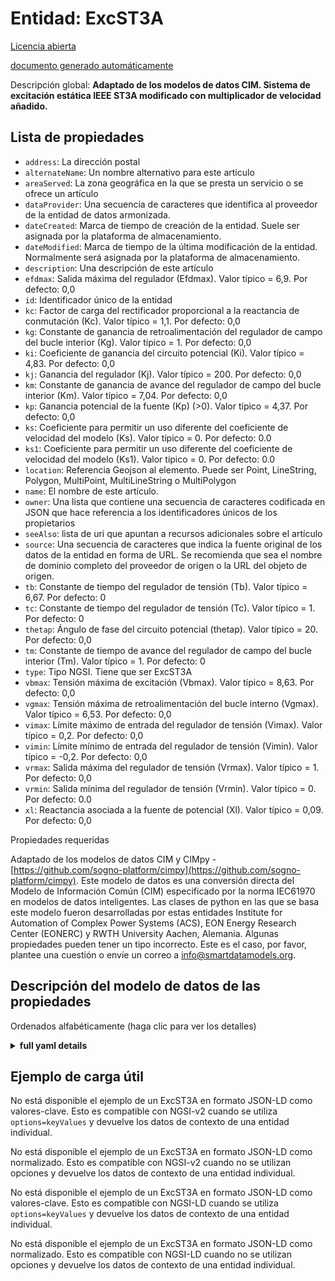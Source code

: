 Entidad: ExcST3A  
================  
[Licencia abierta](https://github.com/smart-data-models//dataModel.EnergyCIM/blob/master/ExcST3A/LICENSE.md)  
[documento generado automáticamente](https://docs.google.com/presentation/d/e/2PACX-1vTs-Ng5dIAwkg91oTTUdt8ua7woBXhPnwavZ0FxgR8BsAI_Ek3C5q97Nd94HS8KhP-r_quD4H0fgyt3/pub?start=false&loop=false&delayms=3000#slide=id.gb715ace035_0_60)  
Descripción global: **Adaptado de los modelos de datos CIM. Sistema de excitación estática IEEE ST3A modificado con multiplicador de velocidad añadido.**  

## Lista de propiedades  

- `address`: La dirección postal  - `alternateName`: Un nombre alternativo para este artículo  - `areaServed`: La zona geográfica en la que se presta un servicio o se ofrece un artículo  - `dataProvider`: Una secuencia de caracteres que identifica al proveedor de la entidad de datos armonizada.  - `dateCreated`: Marca de tiempo de creación de la entidad. Suele ser asignada por la plataforma de almacenamiento.  - `dateModified`: Marca de tiempo de la última modificación de la entidad. Normalmente será asignada por la plataforma de almacenamiento.  - `description`: Una descripción de este artículo  - `efdmax`: Salida máxima del regulador (Efdmax).  Valor típico = 6,9. Por defecto: 0,0  - `id`: Identificador único de la entidad  - `kc`: Factor de carga del rectificador proporcional a la reactancia de conmutación (Kc). Valor típico = 1,1. Por defecto: 0,0  - `kg`: Constante de ganancia de retroalimentación del regulador de campo del bucle interior (Kg).  Valor típico = 1. Por defecto: 0,0  - `ki`: Coeficiente de ganancia del circuito potencial (Ki).  Valor típico = 4,83. Por defecto: 0,0  - `kj`: Ganancia del regulador (Kj).  Valor típico = 200. Por defecto: 0,0  - `km`: Constante de ganancia de avance del regulador de campo del bucle interior (Km).  Valor típico = 7,04. Por defecto: 0,0  - `kp`: Ganancia potencial de la fuente (Kp) (>0).  Valor típico = 4,37. Por defecto: 0,0  - `ks`: Coeficiente para permitir un uso diferente del coeficiente de velocidad del modelo (Ks).  Valor típico = 0. Por defecto: 0.0  - `ks1`: Coeficiente para permitir un uso diferente del coeficiente de velocidad del modelo (Ks1).  Valor típico = 0. Por defecto: 0.0  - `location`: Referencia Geojson al elemento. Puede ser Point, LineString, Polygon, MultiPoint, MultiLineString o MultiPolygon  - `name`: El nombre de este artículo.  - `owner`: Una lista que contiene una secuencia de caracteres codificada en JSON que hace referencia a los identificadores únicos de los propietarios  - `seeAlso`: lista de uri que apuntan a recursos adicionales sobre el artículo  - `source`: Una secuencia de caracteres que indica la fuente original de los datos de la entidad en forma de URL. Se recomienda que sea el nombre de dominio completo del proveedor de origen o la URL del objeto de origen.  - `tb`: Constante de tiempo del regulador de tensión (Tb).  Valor típico = 6,67. Por defecto: 0  - `tc`: Constante de tiempo del regulador de tensión (Tc).  Valor típico = 1. Por defecto: 0  - `thetap`: Ángulo de fase del circuito potencial (thetap).  Valor típico = 20. Por defecto: 0,0  - `tm`: Constante de tiempo de avance del regulador de campo del bucle interior (Tm).  Valor típico = 1. Por defecto: 0  - `type`: Tipo NGSI. Tiene que ser ExcST3A  - `vbmax`: Tensión máxima de excitación (Vbmax).  Valor típico = 8,63. Por defecto: 0,0  - `vgmax`: Tensión máxima de retroalimentación del bucle interno (Vgmax).  Valor típico = 6,53. Por defecto: 0,0  - `vimax`: Límite máximo de entrada del regulador de tensión (Vimax).  Valor típico = 0,2. Por defecto: 0,0  - `vimin`: Límite mínimo de entrada del regulador de tensión (Vimin).  Valor típico = -0,2. Por defecto: 0,0  - `vrmax`: Salida máxima del regulador de tensión (Vrmax).  Valor típico = 1. Por defecto: 0,0  - `vrmin`: Salida mínima del regulador de tensión (Vrmin).  Valor típico = 0. Por defecto: 0.0  - `xl`: Reactancia asociada a la fuente de potencial (Xl).  Valor típico = 0,09. Por defecto: 0,0    
Propiedades requeridas  
Adaptado de los modelos de datos CIM y CIMpy - [https://github.com/sogno-platform/cimpy](https://github.com/sogno-platform/cimpy). Este modelo de datos es una conversión directa del Modelo de Información Común (CIM) especificado por la norma IEC61970 en modelos de datos inteligentes. Las clases de python en las que se basa este modelo fueron desarrolladas por estas entidades Institute for Automation of Complex Power Systems (ACS), EON Energy Research Center (EONERC) y RWTH University Aachen, Alemania. Algunas propiedades pueden tener un tipo incorrecto. Este es el caso, por favor, plantee una cuestión o envíe un correo a info@smartdatamodels.org.  
## Descripción del modelo de datos de las propiedades  
Ordenados alfabéticamente (haga clic para ver los detalles)  
<details><summary><strong>full yaml details</strong></summary>    
```yaml  
ExcST3A:    
  description: 'Adapted from CIM data models. Modified IEEE ST3A static excitation system with added speed multiplier.'    
  properties:    
    address:    
      description: 'The mailing address'    
      properties:    
        addressCountry:    
          description: 'Property. The country. For example, Spain. Model:''https://schema.org/addressCountry'''    
          type: string    
        addressLocality:    
          description: 'Property. The locality in which the street address is, and which is in the region. Model:''https://schema.org/addressLocality'''    
          type: string    
        addressRegion:    
          description: 'Property. The region in which the locality is, and which is in the country. Model:''https://schema.org/addressRegion'''    
          type: string    
        postOfficeBoxNumber:    
          description: 'Property. The post office box number for PO box addresses. For example, 03578. Model:''https://schema.org/postOfficeBoxNumber'''    
          type: string    
        postalCode:    
          description: 'Property. The postal code. For example, 24004. Model:''https://schema.org/https://schema.org/postalCode'''    
          type: string    
        streetAddress:    
          description: 'Property. The street address. Model:''https://schema.org/streetAddress'''    
          type: string    
      type: object    
      x-ngsi:    
        model: https://schema.org/address    
        type: Property    
    alternateName:    
      description: 'An alternative name for this item'    
      type: string    
      x-ngsi:    
        type: Property    
    areaServed:    
      description: 'The geographic area where a service or offered item is provided'    
      type: string    
      x-ngsi:    
        model: https://schema.org/Text    
        type: Property    
    dataProvider:    
      description: 'A sequence of characters identifying the provider of the harmonised data entity.'    
      type: string    
      x-ngsi:    
        type: Property    
    dateCreated:    
      description: 'Entity creation timestamp. This will usually be allocated by the storage platform.'    
      format: date-time    
      type: string    
      x-ngsi:    
        type: Property    
    dateModified:    
      description: 'Timestamp of the last modification of the entity. This will usually be allocated by the storage platform.'    
      format: date-time    
      type: string    
      x-ngsi:    
        type: Property    
    description:    
      description: 'A description of this item'    
      type: string    
      x-ngsi:    
        type: Property    
    efdmax:    
      description: 'Maximum AVR output (Efdmax).  Typical Value = 6.9. Default: 0.0'    
      type: number    
      x-ngsi:    
        model: https://schema.org/Number    
        type: Property    
    id:    
      anyOf: &excst3a_-_properties_-_owner_-_items_-_anyof    
        - description: 'Property. Identifier format of any NGSI entity'    
          maxLength: 256    
          minLength: 1    
          pattern: ^[\w\-\.\{\}\$\+\*\[\]`|~^@!,:\\]+$    
          type: string    
        - description: 'Property. Identifier format of any NGSI entity'    
          format: uri    
          type: string    
      description: 'Unique identifier of the entity'    
      x-ngsi:    
        type: Property    
    kc:    
      description: 'Rectifier loading factor proportional to commutating reactance (Kc). Typical Value = 1.1. Default: 0.0'    
      type: number    
      x-ngsi:    
        model: https://schema.org/Number    
        type: Property    
    kg:    
      description: 'Feedback gain constant of the inner loop field regulator (Kg).  Typical Value = 1. Default: 0.0'    
      type: number    
      x-ngsi:    
        model: https://schema.org/Number    
        type: Property    
    ki:    
      description: 'Potential circuit gain coefficient (Ki).  Typical Value = 4.83. Default: 0.0'    
      type: number    
      x-ngsi:    
        model: https://schema.org/Number    
        type: Property    
    kj:    
      description: 'AVR gain (Kj).  Typical Value = 200. Default: 0.0'    
      type: number    
      x-ngsi:    
        model: https://schema.org/Number    
        type: Property    
    km:    
      description: 'Forward gain constant of the inner loop field regulator (Km).  Typical Value = 7.04. Default: 0.0'    
      type: number    
      x-ngsi:    
        model: https://schema.org/Number    
        type: Property    
    kp:    
      description: 'Potential source gain (Kp) (>0).  Typical Value = 4.37. Default: 0.0'    
      type: number    
      x-ngsi:    
        model: https://schema.org/Number    
        type: Property    
    ks:    
      description: 'Coefficient to allow different usage of the model-speed coefficient (Ks).  Typical Value = 0. Default: 0.0'    
      type: number    
      x-ngsi:    
        model: https://schema.org/Number    
        type: Property    
    ks1:    
      description: 'Coefficient to allow different usage of the model-speed coefficient (Ks1).  Typical Value = 0. Default: 0.0'    
      type: number    
      x-ngsi:    
        model: https://schema.org/Number    
        type: Property    
    location:    
      description: 'Geojson reference to the item. It can be Point, LineString, Polygon, MultiPoint, MultiLineString or MultiPolygon'    
      oneOf:    
        - description: 'Geoproperty. Geojson reference to the item. Point'    
          properties:    
            bbox:    
              items:    
                type: number    
              minItems: 4    
              type: array    
            coordinates:    
              items:    
                type: number    
              minItems: 2    
              type: array    
            type:    
              enum:    
                - Point    
              type: string    
          required:    
            - type    
            - coordinates    
          title: 'GeoJSON Point'    
          type: object    
        - description: 'Geoproperty. Geojson reference to the item. LineString'    
          properties:    
            bbox:    
              items:    
                type: number    
              minItems: 4    
              type: array    
            coordinates:    
              items:    
                items:    
                  type: number    
                minItems: 2    
                type: array    
              minItems: 2    
              type: array    
            type:    
              enum:    
                - LineString    
              type: string    
          required:    
            - type    
            - coordinates    
          title: 'GeoJSON LineString'    
          type: object    
        - description: 'Geoproperty. Geojson reference to the item. Polygon'    
          properties:    
            bbox:    
              items:    
                type: number    
              minItems: 4    
              type: array    
            coordinates:    
              items:    
                items:    
                  items:    
                    type: number    
                  minItems: 2    
                  type: array    
                minItems: 4    
                type: array    
              type: array    
            type:    
              enum:    
                - Polygon    
              type: string    
          required:    
            - type    
            - coordinates    
          title: 'GeoJSON Polygon'    
          type: object    
        - description: 'Geoproperty. Geojson reference to the item. MultiPoint'    
          properties:    
            bbox:    
              items:    
                type: number    
              minItems: 4    
              type: array    
            coordinates:    
              items:    
                items:    
                  type: number    
                minItems: 2    
                type: array    
              type: array    
            type:    
              enum:    
                - MultiPoint    
              type: string    
          required:    
            - type    
            - coordinates    
          title: 'GeoJSON MultiPoint'    
          type: object    
        - description: 'Geoproperty. Geojson reference to the item. MultiLineString'    
          properties:    
            bbox:    
              items:    
                type: number    
              minItems: 4    
              type: array    
            coordinates:    
              items:    
                items:    
                  items:    
                    type: number    
                  minItems: 2    
                  type: array    
                minItems: 2    
                type: array    
              type: array    
            type:    
              enum:    
                - MultiLineString    
              type: string    
          required:    
            - type    
            - coordinates    
          title: 'GeoJSON MultiLineString'    
          type: object    
        - description: 'Geoproperty. Geojson reference to the item. MultiLineString'    
          properties:    
            bbox:    
              items:    
                type: number    
              minItems: 4    
              type: array    
            coordinates:    
              items:    
                items:    
                  items:    
                    items:    
                      type: number    
                    minItems: 2    
                    type: array    
                  minItems: 4    
                  type: array    
                type: array    
              type: array    
            type:    
              enum:    
                - MultiPolygon    
              type: string    
          required:    
            - type    
            - coordinates    
          title: 'GeoJSON MultiPolygon'    
          type: object    
      x-ngsi:    
        type: Geoproperty    
    name:    
      description: 'The name of this item.'    
      type: string    
      x-ngsi:    
        type: Property    
    owner:    
      description: 'A List containing a JSON encoded sequence of characters referencing the unique Ids of the owner(s)'    
      items:    
        anyOf: *excst3a_-_properties_-_owner_-_items_-_anyof    
        description: 'Property. Unique identifier of the entity'    
      type: array    
      x-ngsi:    
        type: Property    
    seeAlso:    
      description: 'list of uri pointing to additional resources about the item'    
      oneOf:    
        - items:    
            format: uri    
            type: string    
          minItems: 1    
          type: array    
        - format: uri    
          type: string    
      x-ngsi:    
        type: Property    
    source:    
      description: 'A sequence of characters giving the original source of the entity data as a URL. Recommended to be the fully qualified domain name of the source provider, or the URL to the source object.'    
      type: string    
      x-ngsi:    
        type: Property    
    tb:    
      description: 'Voltage regulator time constant (Tb).  Typical Value = 6.67. Default: 0'    
      type: number    
      x-ngsi:    
        model: https://schema.org/Number    
        type: Property    
    tc:    
      description: 'Voltage regulator time constant (Tc).  Typical Value = 1. Default: 0'    
      type: number    
      x-ngsi:    
        model: https://schema.org/Number    
        type: Property    
    thetap:    
      description: 'Potential circuit phase angle (thetap).  Typical Value = 20. Default: 0.0'    
      type: number    
      x-ngsi:    
        model: https://schema.org/Number    
        type: Property    
    tm:    
      description: 'Forward time constant of inner loop field regulator (Tm).  Typical Value = 1. Default: 0'    
      type: number    
      x-ngsi:    
        model: https://schema.org/Number    
        type: Property    
    type:    
      description: 'NGSI type. It has to be ExcST3A'    
      enum:    
        - ExcST3A    
      type: string    
      x-ngsi:    
        type: Property    
    vbmax:    
      description: 'Maximum excitation voltage (Vbmax).  Typical Value = 8.63. Default: 0.0'    
      type: number    
      x-ngsi:    
        model: https://schema.org/Number    
        type: Property    
    vgmax:    
      description: 'Maximum inner loop feedback voltage (Vgmax).  Typical Value = 6.53. Default: 0.0'    
      type: number    
      x-ngsi:    
        model: https://schema.org/Number    
        type: Property    
    vimax:    
      description: 'Maximum voltage regulator input limit (Vimax).  Typical Value = 0.2. Default: 0.0'    
      type: number    
      x-ngsi:    
        model: https://schema.org/Number    
        type: Property    
    vimin:    
      description: 'Minimum voltage regulator input limit (Vimin).  Typical Value = -0.2. Default: 0.0'    
      type: number    
      x-ngsi:    
        model: https://schema.org/Number    
        type: Property    
    vrmax:    
      description: 'Maximum voltage regulator output (Vrmax).  Typical Value = 1. Default: 0.0'    
      type: number    
      x-ngsi:    
        model: https://schema.org/Number    
        type: Property    
    vrmin:    
      description: 'Minimum voltage regulator output (Vrmin).  Typical Value = 0. Default: 0.0'    
      type: number    
      x-ngsi:    
        model: https://schema.org/Number    
        type: Property    
    xl:    
      description: 'Reactance associated with potential source (Xl).  Typical Value = 0.09. Default: 0.0'    
      type: number    
      x-ngsi:    
        model: https://schema.org/Number    
        type: Property    
  required: []    
  type: object    
```  
</details>    
## Ejemplo de carga útil  
No está disponible el ejemplo de un ExcST3A en formato JSON-LD como valores-clave. Esto es compatible con NGSI-v2 cuando se utiliza `options=keyValues` y devuelve los datos de contexto de una entidad individual.  
No está disponible el ejemplo de un ExcST3A en formato JSON-LD como normalizado. Esto es compatible con NGSI-v2 cuando no se utilizan opciones y devuelve los datos de contexto de una entidad individual.  
No está disponible el ejemplo de un ExcST3A en formato JSON-LD como valores-clave. Esto es compatible con NGSI-LD cuando se utiliza `options=keyValues` y devuelve los datos de contexto de una entidad individual.  
No está disponible el ejemplo de un ExcST3A en formato JSON-LD como normalizado. Esto es compatible con NGSI-LD cuando no se utilizan opciones y devuelve los datos de contexto de una entidad individual.  
